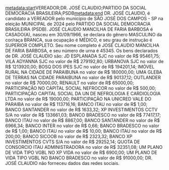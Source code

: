 <metadata:start>VEREADOR;DR. JOSÉ CLAUDIO;PARTIDO DA SOCIAL DEMOCRACIA BRASILEIRA;PSDB<metadata:end>
DR. JOSÉ CLAUDIO, é candidato a VEREADOR pelo município de SÃO JOSÉ DOS CAMPOS - SP na eleição MUNICIPAL de 2024 pelo PARTIDO DA SOCIAL DEMOCRACIA BRASILEIRA (PSDB). JOSÉ CLAUDIO MANCILHA DE FARIA BARBOSA é CASADO(A), nasceu em 30/09/1966, se declara do gênero MASCULINO da cor/raça BRANCA, sua ocupação é MÉDICO, e seu grau de instrução é SUPERIOR COMPLETO. Seu nome completo é JOSÉ CLAUDIO MANCILHA DE FARIA BARBOSA, e seu número de urna é 45345.
Os bens declarados de DR. JOSÉ CLAUDIO são: JD ESPLANADA SJC no valor de R$ 95461,75; VILA ADYANNA SJC no valor de R$ 279192,80; URBANOVA SJC no valor de R$ 1213920,00; BOSQ DOS IPES SJC no valor de R$ 194201,14; IMÓVEL RURAL NA CIDADE DE PARAIBUNA no valor de R$ 180000,00; UMA GLEBA DE TERRAS NA CIDADE PARAIBUNA no valor de R$ 90137,12; OUTLANDER no valor de R$ 70000,00; RENAULT  no valor de R$ 65000,00; PARTICIPAÇÃO NO CAPITAL SOCIAL NEFROCOR no valor de R$ 500,00; PARTICIPAÇÃO CAPITAL SOCIAL DA UN DE NEFROLOGIA E CARDIOLOGIA LTDA no valor de R$ 19000,00; PARTICIPAÇÃO NA UNICRED VALE DO PARAIBA no valor de R$ 113716,16; BANCO ITAU no valor de R$ 1,00; BANCO SANTANDER no valor de R$ 1633,32; XP INVESTIMENTOS CCTV S/A no valor de R$ 133661,03; BANCO BRADESCO no valor de R$ 77417,17; BANCO ITAU no valor de R$ 8867,00; BANCO SANTANDER no valor de R$ 6966,34; BANCO INTER no valor de R$ 0,66; BANCO BRADESCO no valor de R$ 1,00; BANCO ITAU no valor de R$ 10,00; BANCO ITAU no valor de R$ 200,00; BANCO SICOOB no valor de R$ 2323,32; BANCO XP INVESTIMENTOS CVTS S/A no valor de R$ 29252,14; QUOTA DE CONSORCIO ITAU ADMINISTRADORA no valor de R$ 32351,08; UM PLANO DE VIDA TIPO VGBL NO XP VIDA no valor de R$ 6900,00; UM PLANO DE VIDA TIPO VGBL NO BANCO BRADESCO no valor de R$ 91000,00; 
DR. JOSÉ CLAUDIO não forneceu dados das redes sociais.